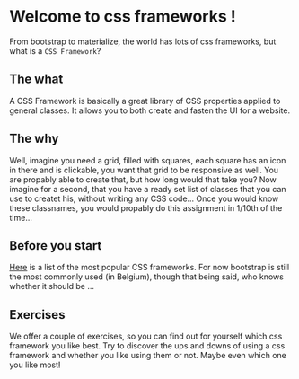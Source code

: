 # Welcome to css frameworks !

From bootstrap to materialize, the world has lots of css frameworks, but what is a `CSS Framework`?


## The what

A CSS Framework is basically a great library of CSS properties applied to general classes.
It allows you to both create and fasten the UI for a website.


## The why 

Well, imagine you need a grid, filled with squares, each square has an icon in there and is clickable,
you want that grid to be responsive as well. You are propably able to create that, but how long would that take you?
Now imagine for a second, that you have a ready set list of classes that you can use to createt his, 
without writing any CSS code... Once you would know these classnames, you would propably do this assignment in 1/10th of the time...


## Before you start

[Here](https://scotch.io/bar-talk/6-popular-css-frameworks-to-use-in-2019) is a list of the most popular CSS frameworks.
For now bootstrap is still the most commonly used (in Belgium), though that being said, who knows whether it should be ...

## Exercises

We offer a couple of exercises, so you can find out for yourself which css framework you like best.
Try to discover the ups and downs of using a css framework and whether you like using them or not.
Maybe even which one you like most!

